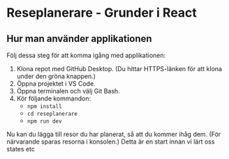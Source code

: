 # Reseplanerare - Grunder i React

## Hur man använder applikationen

Följ dessa steg för att komma igång med applikationen:

1. Klona repot med GitHub Desktop. (Du hittar HTTPS-länken för att klona under den gröna knappen.)
2. Öppna projektet i VS Code.
3. Öppna terminalen och välj Git Bash.
4. Kör följande kommandon:
   - `npm install`
   - `cd reseplanerare`
   - `npm run dev`

Nu kan du lägga till resor du har planerat, så att du kommer ihåg dem. (För närvarande sparas resorna i konsolen.)
Detta är en start innan vi lärt oss states etc
